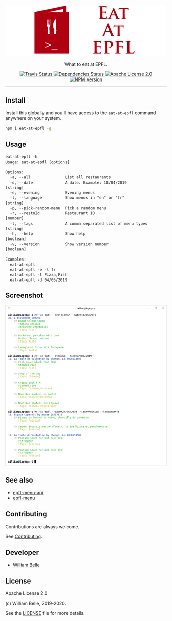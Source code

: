 <p align="center">
  <img alt="Eat at EPFL" src="https://raw.githubusercontent.com/innovativeinnovation/eat-at-epfl/master/docs/readme/readme-logo.png">
</p>

<p align="center">
  What to eat at EPFL.
</p>

<p align="center">
  <a href="https://travis-ci.org/innovativeinnovation/eat-at-epfl">
    <img alt="Travis Status" src="https://travis-ci.org/innovativeinnovation/eat-at-epfl.svg?branch=master">
  </a>
  <a href="https://david-dm.org/innovativeinnovation/eat-at-epfl">
    <img alt="Dependencies Status" src="https://david-dm.org/innovativeinnovation/eat-at-epfl/status.svg"/>
  </a>
  <a href="https://raw.githubusercontent.com/innovativeinnovation/eat-at-epfl/master/LICENSE">
    <img alt="Apache License 2.0" src="https://img.shields.io/badge/license-Apache%202.0-blue.svg">
  </a>
  <a href='https://www.npmjs.com/package/eat-at-epfl'>
    <img alt="NPM Version" src="https://img.shields.io/npm/v/eat-at-epfl.svg" />
  </a>
</p>

---

Install
-------

Install this globally and you'll have access to the `eat-at-epfl` command
anywhere on your system.

```bash
npm i eat-at-epfl -g
```

Usage
-----

```console
eat-at-epfl -h
Usage: eat-at-epfl [options]

Options:
  -a, --all               List all restaurants
  -d, --date              A date. Example: 18/04/2019            [string]
  -e, --evening           Evening menus
  -l, --language          Show menus in "en" or "fr"             [string]
  -p, --pick-random-menu  Pick a random menu
  -r, --restoId           Restaurant ID                          [number]
  -t, --tags              A comma separated list of menu types   [string]
  -h, --help              Show help                             [boolean]
  -v, --version           Show version number                   [boolean]

Examples:
  eat-at-epfl
  eat-at-epfl -e -l fr
  eat-at-epfl -t Pizza,Fish
  eat-at-epfl -d 04/05/2019
```

Screenshot
----------

![command line screenshot](https://raw.githubusercontent.com/innovativeinnovation/eat-at-epfl/master/docs/readme/screenshot.png)

See also
--------

* [epfl-menu-api](https://github.com/innovativeinnovation/epfl-menu-api)
* [epfl-menu](https://github.com/gcmalloc/epfl-menu)

Contributing
------------

Contributions are always welcome.

See [Contributing](CONTRIBUTING.md).

Developer
---------

* [William Belle](https://github.com/williambelle)

License
-------

Apache License 2.0

(c) William Belle, 2019-2020.

See the [LICENSE](LICENSE) file for more details.
